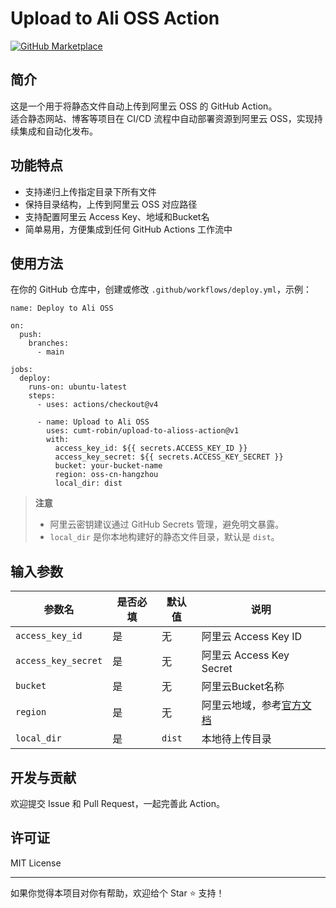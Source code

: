 # Upload to Ali OSS Action

[![GitHub Marketplace](https://img.shields.io/badge/Marketplace-Upload%20to%20AliOSS-blue)](https://github.com/marketplace/actions/upload-to-ali-oss)

## 简介

这是一个用于将静态文件自动上传到阿里云 OSS 的 GitHub Action。  
适合静态网站、博客等项目在 CI/CD 流程中自动部署资源到阿里云 OSS，实现持续集成和自动化发布。

## 功能特点

- 支持递归上传指定目录下所有文件  
- 保持目录结构，上传到阿里云 OSS 对应路径  
- 支持配置阿里云 Access Key、地域和Bucket名
- 简单易用，方便集成到任何 GitHub Actions 工作流中  

## 使用方法

在你的 GitHub 仓库中，创建或修改 `.github/workflows/deploy.yml`，示例：

```
name: Deploy to Ali OSS

on:
  push:
    branches:
      - main

jobs:
  deploy:
    runs-on: ubuntu-latest
    steps:
      - uses: actions/checkout@v4

      - name: Upload to Ali OSS
        uses: cumt-robin/upload-to-alioss-action@v1
        with:
          access_key_id: ${{ secrets.ACCESS_KEY_ID }}
          access_key_secret: ${{ secrets.ACCESS_KEY_SECRET }}
          bucket: your-bucket-name
          region: oss-cn-hangzhou
          local_dir: dist
```

> **注意**  
> - 阿里云密钥建议通过 GitHub Secrets 管理，避免明文暴露。  
> - `local_dir` 是你本地构建好的静态文件目录，默认是 `dist`。

## 输入参数

| 参数名      | 是否必填 | 默认值 | 说明                         |
| ----------- | -------- | ------ | ---------------------------- |
| `access_key_id`| 是       | 无     | 阿里云 Access Key ID          |
| `access_key_secret`| 是       | 无     | 阿里云 Access Key Secret           |
| `bucket`    | 是       | 无     | 阿里云Bucket名称           |
| `region`    | 是       | 无   | 阿里云地域，参考[官方文档](https://help.aliyun.com/zh/oss/regions-and-endpoints) |
| `local_dir` | 是       | `dist` | 本地待上传目录               |

## 开发与贡献

欢迎提交 Issue 和 Pull Request，一起完善此 Action。

## 许可证

MIT License

---

如果你觉得本项目对你有帮助，欢迎给个 Star ⭐️ 支持！
